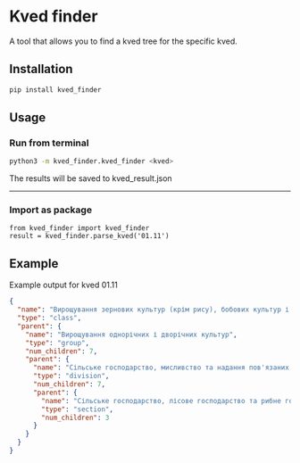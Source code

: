 # Kved finder

A tool that allows you to find a kved tree for the specific kved.

## Installation

```bash
pip install kved_finder
```

## Usage

### Run from terminal
```bash
python3 -m kved_finder.kved_finder <kved>
```
The results will be saved to kved_result.json
<hr>

### Import as package

```python3
from kved_finder import kved_finder
result = kved_finder.parse_kved('01.11')
```

## Example


Example output for kved 01.11
```json
{
  "name": "Вирощування зернових культур (крім рису), бобових культур і насіння олійних культур",
  "type": "class",
  "parent": {
    "name": "Вирощування однорічних і дворічних культур",
    "type": "group",
    "num_children": 7,
    "parent": {
      "name": "Сільське господарство, мисливство та надання пов'язаних із ними послуг",
      "type": "division",
      "num_children": 7,
      "parent": {
        "name": "Сільське господарство, лісове господарство та рибне господарство",
        "type": "section",
        "num_children": 3
      }
    }
  }
}
```
